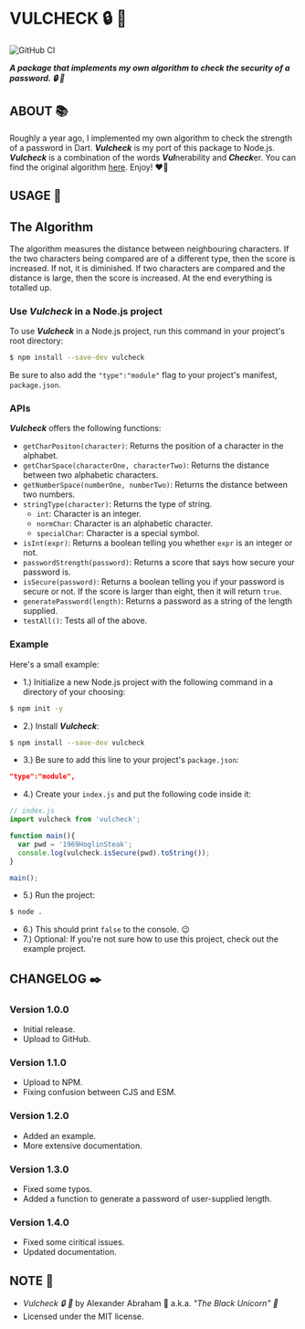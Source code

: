 # VULCHECK :lock: :ribbon:

![GitHub CI](https://github.com/iamtheblackunicorn/vulcheck/actions/workflows/node.yml/badge.svg)

***A package that implements my own algorithm to check the security of a password. :lock: :ribbon:***

## ABOUT :books:

Roughly a year ago, I implemented my own algorithm to check the strength of a password in Dart. ***Vulcheck*** is my port of this package to Node.js. ***Vulcheck*** is a combination of the words ***Vul***nerability and ***Check***er. You can find the original algorithm [here](https://github.com/iamtheblackunicorn/securitycheck). Enjoy! :heart_on_fire:

## USAGE :hammer:

## The Algorithm

The algorithm measures the distance between neighbouring characters. If the two characters being compared are of a different type, then the score is increased. If not, it is diminished. If two characters are compared and the distance is large, then the score is increased. At the end everything is totalled up.

### Use ***Vulcheck*** in a Node.js project

To use ***Vulcheck*** in a Node.js project, run this command in your project's root directory:

```bash
$ npm install --save-dev vulcheck
```

Be sure to also add the `"type":"module"` flag to your project's manifest, `package.json`.

### APIs

***Vulcheck*** offers the following functions:

- `getCharPositon(character)`: Returns the position of a character in the alphabet.
- `getCharSpace(characterOne, characterTwo)`: Returns the distance between two alphabetic characters.
- `getNumberSpace(numberOne, numberTwo)`: Returns the distance between two numbers.
- `stringType(character)`: Returns the type of string.
    - `int`: Character is an integer.
    - `normChar`: Character is an alphabetic character.
    - `specialChar`: Character is a special symbol.
- `isInt(expr)`: Returns a boolean telling you whether `expr` is an integer or not.
- `passwordStrength(password)`: Returns a score that says how secure your password is.
- `isSecure(password)`: Returns a boolean telling you if your password is secure or not. If the score is larger than eight, then it will return `true`.
- `generatePassword(length)`: Returns a password as a string of the length supplied.
- `testAll()`: Tests all of the above.

### Example

Here's a small example:

- 1.) Initialize a new Node.js project with the following command in a directory of your choosing:

```bash
$ npm init -y 
```

- 2.) Install ***Vulcheck***:

```bash
$ npm install --save-dev vulcheck
```

- 3.) Be sure to add this line to your project's `package.json`:

```JSON
"type":"module",
```

- 4.) Create your `index.js` and put the following code inside it:

```js
// index.js
import vulcheck from 'vulcheck';

function main(){
  var pwd = '1969HoglinSteak';
  console.log(vulcheck.isSecure(pwd).toString());
}

main();
```

- 5.) Run the project:

```bash
$ node .
```

- 6.) This should print `false` to the console. :wink:
- 7.) Optional: If you're not sure how to use this project, check out the example project.

## CHANGELOG :black_nib:

### Version 1.0.0

- Initial release.
- Upload to GitHub.

### Version 1.1.0

- Upload to NPM.
- Fixing confusion between CJS and ESM.

### Version 1.2.0

- Added an example.
- More extensive documentation.

### Version 1.3.0

- Fixed some typos.
- Added a function to generate a password of user-supplied length.

### Version 1.4.0

- Fixed some ciritical issues.
- Updated documentation.

## NOTE :scroll:

- *Vulcheck :lock: :ribbon:* by Alexander Abraham :black_heart: a.k.a. *"The Black Unicorn" :unicorn:*
- Licensed under the MIT license.
